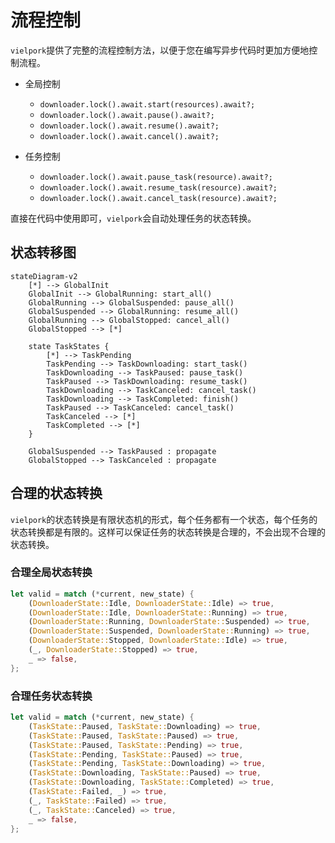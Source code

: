 # 流程控制

`vielpork`提供了完整的流程控制方法，以便于您在编写异步代码时更加方便地控制流程。

- 全局控制
  - `downloader.lock().await.start(resources).await?;`
  - `downloader.lock().await.pause().await?;`
  - `downloader.lock().await.resume().await?;`
  - `downloader.lock().await.cancel().await?;`

- 任务控制
  - `downloader.lock().await.pause_task(resource).await?;`
  - `downloader.lock().await.resume_task(resource).await?;`
  - `downloader.lock().await.cancel_task(resource).await?;`

直接在代码中使用即可，`vielpork`会自动处理任务的状态转换。

## 状态转移图

```mermaid
stateDiagram-v2
    [*] --> GlobalInit
    GlobalInit --> GlobalRunning: start_all()
    GlobalRunning --> GlobalSuspended: pause_all()
    GlobalSuspended --> GlobalRunning: resume_all()
    GlobalRunning --> GlobalStopped: cancel_all()
    GlobalStopped --> [*]
    
    state TaskStates {
        [*] --> TaskPending
        TaskPending --> TaskDownloading: start_task()
        TaskDownloading --> TaskPaused: pause_task()
        TaskPaused --> TaskDownloading: resume_task()
        TaskDownloading --> TaskCanceled: cancel_task()
        TaskDownloading --> TaskCompleted: finish()
        TaskPaused --> TaskCanceled: cancel_task()
        TaskCanceled --> [*]
        TaskCompleted --> [*]
    }
    
    GlobalSuspended --> TaskPaused : propagate
    GlobalStopped --> TaskCanceled : propagate
```

## 合理的状态转换

`vielpork`的状态转换是有限状态机的形式，每个任务都有一个状态，每个任务的状态转换都是有限的。这样可以保证任务的状态转换是合理的，不会出现不合理的状态转换。

### 合理全局状态转换

```rust
let valid = match (*current, new_state) {
    (DownloaderState::Idle, DownloaderState::Idle) => true,
    (DownloaderState::Idle, DownloaderState::Running) => true,
    (DownloaderState::Running, DownloaderState::Suspended) => true,
    (DownloaderState::Suspended, DownloaderState::Running) => true,
    (DownloaderState::Stopped, DownloaderState::Idle) => true,
    (_, DownloaderState::Stopped) => true,
    _ => false,
};
```

### 合理任务状态转换

```rust
let valid = match (*current, new_state) {
    (TaskState::Paused, TaskState::Downloading) => true,
    (TaskState::Paused, TaskState::Paused) => true,
    (TaskState::Paused, TaskState::Pending) => true,
    (TaskState::Pending, TaskState::Paused) => true,
    (TaskState::Pending, TaskState::Downloading) => true,
    (TaskState::Downloading, TaskState::Paused) => true,
    (TaskState::Downloading, TaskState::Completed) => true,
    (TaskState::Failed, _) => true,
    (_, TaskState::Failed) => true,
    (_, TaskState::Canceled) => true,
    _ => false,
};
```

